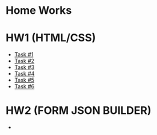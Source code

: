 # Home Works  
 
 HW1  (HTML/CSS)
 ==============  
  - [Task #1](https://codepen.io/olegchorpita/pen/VBmeEM)  
  - [Task #2](https://codepen.io/olegchorpita/pen/wxoYBN) 
  - [Task #3](https://codepen.io/olegchorpita/pen/mjOQbZ)
  - [Task #4](https://codepen.io/olegchorpita/pen/wxoaNK)
  - [Task #5](https://codepen.io/olegchorpita/pen/jpyOEM)
  - [Task #6](https://codepen.io/olegchorpita/pen/ejggZG)
  
 HW2  (FORM JSON BUILDER)
 ==============
  - 